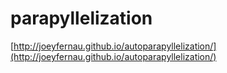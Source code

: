 # parapyllelization

[http://joeyfernau.github.io/autoparapyllelization/](http://joeyfernau.github.io/autoparapyllelization/)

